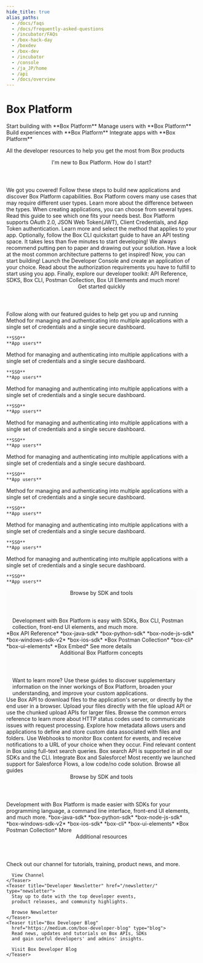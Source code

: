 ```yaml
---
hide_title: true
alias_paths:
  - /docs/faqs
  - /docs/frequently-asked-questions
  - /incubator/FAQs
  - /box-hack-day
  - /boxdev
  - /box-dev
  - /incubator
  - /console
  - /ja_JP/home
  - /api
  - /docs/overview
---
```


# Box Platform

<Banner>

  <BannerTitle>
    Start building with **Box Platform**
  </BannerTitle>
  <BannerTitle>
    Manage users with **Box Platform**
  </BannerTitle>
  <BannerTitle>
    Build experiences with **Box Platform**
  </BannerTitle>
  <BannerTitle>
    Integrate apps with **Box Platform**
  </BannerTitle>

All the developer resources to help you get the most from Box products

</Banner>

<!-- <Centered wide>
  <Header to='/guides' centered>
    Guides
  </Header>
  <GuidesList>
    Get started, learn tips and tricks, and discover how to use the Box
    Platform API with our comprehensive guides. Here are six of the most used
    guides to get you started.

    <GuideList href='/guides/authentication/'>
      Authentication
    </GuideList>
    <GuideList href='/guides/cli/quick-start/'>
      CLI Quick Start
    </GuideList>
    <GuideList href='/guides/tooling/postman/quick-start/'>
      Postman Quick Start
    </GuideList>
    <GuideList href='/guides/api-calls/permissions-and-errors/common-errors/'>
      Common Errors
    </GuideList>
    <GuideList href='/guides/api-calls/pagination/offset-based/'>
      API Pagination
    </GuideList>
    <GuideList href='/guides/embed/ui-elements/'>
      UI Elements
    </GuideList>
  </GuidesList>

  <More to='/guides' right>
    More Guides
  </More>
</Centered> -->

<Centered wide id="start-with-box-platform" >
  <Header centered>
    I'm new to Box Platform. How do I start?
  </Header>
    We got you covered! Follow these steps to build
    new applications and discover Box Platform capabilities.

  <TileGrid>
    <Tile type="users" title="1. Explore user types"
      href="platform/user-types/">
      Box Platform covers many use cases
      that may require different user types.
      Learn more about the 
      difference between the types.
    </Tile>
    <Tile type="apps" title="2. Understand application types"
      href="/guides/applications/app-types/select/">
      When creating applications, you can choose from several types.
      Read this guide to see which one fits your needs best.
    </Tile>
    <Tile type="authentication" title="3. Learn authentication methods"
      href="/guides/authentication/select/">
      Box Platform supports OAuth 2.0, JSON Web Token(JWT), Client
      Credentials, and App Token authentication. Learn more and
      select the method that applies to your app.
    </Tile>
    <Tile type="cli" title="4. Set up Box CLI"
      href="/guides/cli/quick-start/">
      Optionally, follow the Box CLI quickstart
      guide to have an API testing space. It takes less than
      five minutes to start developing!
    </Tile>
    <Tile type="architecture" title="5. Create an architecture pattern"
      href="/platform/appendix/architecture-patterns/">
      We always recommend putting pen to paper and drawing out your solution.
      Have a look at the most common architecture patterns to get inspired!
    </Tile>
    <Tile type="create" title="6. Create the application"
      href="https://app.box.com/developers/console">
      Now, you can start building! Launch the Developer Console and create an
      application of your choice.
    </Tile>
    <Tile type="authorize" title="7. Authorize the application"
      href="/guides/authorization/">
      Read about the authorization requirements you have to
      fulfill to start using you app.
    </Tile>
    <Tile type="code" title="8. Start coding"
      href="#sdks-and-tools">
      Finally, explore our developer toolkit: API Reference,
      SDKS, Box CLI, Postman Collection, Box UI Elements and much more!
    </Tile>
  </TileGrid>
</Centered>

<Centered wide>
  <Header to='/' centered>
    Get started quickly
  </Header>
    Follow along  with our featured guides to help get you up and running

  <Tile title="Connect Okta identities to Box App Users in a web app" href="/">
    Method for managing and authenticating into multiple applications with 
    a single set of credentials and a single secure dashboard.
    
    **SSO**
    **App users**
  </Tile>
  <Tile title="Connect Okta identities to Box App Users in a web app" href="/">
    Method for managing and authenticating into multiple applications with
    a single set of credentials and a single secure dashboard.
    
    **SSO**
    **App users**
  </Tile>
  <Tile title="Connect Okta identities to Box App Users in a web app" href="/">
    Method for managing and authenticating into multiple applications with
    a single set of credentials and a single secure dashboard.
    
    **SSO**
    **App users**
  </Tile>
  <Tile title="Connect Okta identities to Box App Users in a web app" href="/">
    Method for managing and authenticating into multiple applications with
    a single set of credentials and a single secure dashboard.
    
    **SSO**
    **App users**
  </Tile>
  <Tile title="Connect Okta identities to Box App Users in a web app" href="/">
    Method for managing and authenticating into multiple applications with
    a single set of credentials and a single secure dashboard.
    
    **SSO**
    **App users**
  </Tile>
  <Tile title="Connect Okta identities to Box App Users in a web app" href="/">
    Method for managing and authenticating into multiple applications with
    a single set of credentials and a single secure dashboard.
    
    **SSO**
    **App users**
  </Tile>
  <Tile title="Connect Okta identities to Box App Users in a web app" href="/">
    Method for managing and authenticating into multiple applications with
     a single set of credentials and a single secure dashboard.
    
    **SSO**
    **App users**
  </Tile>
  <Tile title="Connect Okta identities to Box App Users in a web app" href="/">
    Method for managing and authenticating into multiple applications with
    a single set of credentials and a single secure dashboard.
    
    **SSO**
    **App users**
  </Tile>
</Centered>

<Centered wide>
  <FeaturedBoard type="community" />
</Centered>

<section id="sdks-and-tools" style="background-color: #FBFBFB;">
  <div style="padding: 0 16px">
    <Header centered>
      Browse by SDK and tools
    </Header>
      Development with Box Platform is easy with SDKs,
      Box CLI, Postman collection,
      front-end UI elements, and much more.
  </div>

  <TileSlider>
    <Tile type="box-orange" title="API Reference"
      href="/reference/">
      *Box API Reference*
    </Tile>
    <Tile type="java" title="Java SDK"
    href="https://github.com/box/box-java-sdk#readme">
      *box-java-sdk*
    </Tile>
    <Tile type="python" title="Python SDK"
    href="https://github.com/box/box-python-sdk#readme">
      *box-python-sdk*
    </Tile>
    <Tile type="node" title="Node.js SDK"
    href="https://github.com/box/box-node-sdk#readme">
      *box-node-js-sdk*
    </Tile>
    <Tile type="net" title=".NET SDK"
    href="https://github.com/box/box-windows-sdk-v2#readme">
      *box-windows-sdk-v2*
    </Tile>
    <Tile type="tool" title="iOS SDK"
    href="https://github.com/box/box-ios-sdk#readme">
      *box-ios-sdk*
    </Tile>
    <Tile type="tool" title="Postman collection"
      href="/guides/tooling/postman">
      *Box Postman Collection*
    </Tile>
    <Tile type="box-orange" title="Box CLI" href="/guides/cli/">
      *box-cli*
    </Tile>
    <Tile type="box-orange" title="Box UI Elements"
      href="/guides/embed/ui-elements/">
      *box-ui-elements*
    </Tile>
    <Tile type="box-orange" title="Box Embed" href="/guides/embed/box-embed/">
      *Box Embed*
    </Tile>
  </TileSlider>

  <More to='/sdks-and-tools/' center>
    See more details
  </More>
</section>

<!-- <Dark>
  <Centered wide>
    <Header to='/sdks-and-tools' centered>
      SDKS & Tools
    </Header>
    <SDKS>
      Development with Box Platform is made easier with SDKs for your
      programming language, a command line interface, front-end UI elements,
      and much more.

      <SDK language='python' href='https://github.com/box/box-python-sdk'>
        Python SDK
      </SDK>
      <SDK language='java' href='https://github.com/box/box-java-sdk'>
        Java SDK
      </SDK>
      <SDK language='node' href='https://github.com/box/box-node-sdk'>
        Node SDK
      </SDK>
      <SDK language='dotnet' href='https://github.com/box/box-windows-sdk'>
        Windows .NET SDK
      </SDK>
      <SDK language='cli' href='https://github.com/box/boxcli'>
        Box CLI
      </SDK>
      <SDK language='uielements' href='https://github.com/box/box-ui-elements'>
        UI Elements
      </SDK>
    </SDKS>

    <More to='/sdks-and-tools' right>
      More SDKs & Tools
    </More>
  </Centered>
</Dark> -->

<Centered wide>
  <FeaturedBoard type="sampleCode" />
</Centered>

<section id="additional-box-platform-concepts"
  style="background-color: #FBFBFB;">
  <div style="padding: 0 16px">
    <Header centered>
      Additional Box Platform concepts
    </Header>
      Want to learn more?
      Use these guides to discover supplementary information on the inner
      workings of Box Platform, broaden your understanding, and improve
      your custom applications.
  </div>

  <TileSlider>
    <Tile type="guide" title="Downloads" href="/guides/downloads/">
      Use Box API to download files to the application's
      server, or directly by the end user in a browser.
    </Tile>
    <Tile type="guide" title="Uploads" href="/guides/uploads/">
      Upload your files directly with the file upload API or
      use the chunked upload APIs for larger files.
    </Tile>
    <Tile type="guide" title="Errors" 
    href="/guides/api-calls/permissions-and-errors/common-errors/">
      Browse the common errors reference to learn more about
      HTTP status codes used to communicate issues with request processing.
    </Tile>
    <Tile type="guide" title="Metadata" href="/guides/metadata/">
      Explore how metadata allows users and applications to
      define and store custom data associated with files and folders.
    </Tile>
    <Tile type="guide" title="Webhooks" href="/guides/webhooks/">
      Use Webhooks to monitor Box content for events,
      and receive notifications to a URL of your choice when they occur.
    </Tile>
    <Tile type="guide" title="Search" 
      href="/guides/search/">
      Find relevant content in Box using full-text
      search queries. Box search API is supported
      in all our SDKs and the CLI.
    </Tile>
    <Tile type="guide" title="Salesforce"
      href="/guides/tooling/salesforce-toolkit/">
      Integrate Box and Salesforce! Most
      recently we launched support for Salesforce Flows, a low code/no code
      solution. 
    </Tile>
  </TileSlider>

  <More to='/guides/' center>
    Browse all guides
  </More>
</section>

<Centered wide>
  <Header to='/' centered>
    Browse by SDK and tools
  </Header>
    Development with Box Platform is made easier with SDKs
    for your programming language, a command line interface,
    front-end UI elements, and much more.

  <Tile type="tool" title="Java" href="/">
    *box-java-sdk*
  </Tile>
  <Tile type="tool" title="Python" href="/">
    *box-python-sdk*
  </Tile>
  <Tile type="tool" title="Node" href="/">
    *box-node-js-sdk*
  </Tile>
  <Tile type="tool" title=".NET" href="/">
    *box-windows-sdk-v2*
  </Tile>
  <Tile type="tool" title="iOS" href="/">
    *box-ios-sdk*
  </Tile>
  <Tile type="tool" title="Box CLI" href="/guides/cli/">
    *box-cli*
  </Tile>
  <Tile type="tool" title="Box UI Elements" href="/guides/embed/ui-elements/">
    *box-ui-elements*
  </Tile>
  <Tile type="tool" title="Box Embed" href="/guides/embed/box-embed/">
  </Tile>
  <Tile type="tool" title="Postman collection"
    href="https://developer.box.com/guides/tooling/postman/">
    *Box Postman Collection*
  </Tile>

  <More to='/' center>
    More
  </More>
</Centered>

<Centered wide>
  <Header to='https://medium.com/box-developer-blog' centered>
    Additional resources
  </Header>

  <!-- <BlogCards /> -->

  <div style="display:flex; align-items: center; flex-wrap: wrap">
    <Teaser title="Box Youtube"
      href="https://www.youtube.com/@box/videos" type="youtube">
      Check out our channel for tutorials, training,
      product news, and more.

      View Channel
    </Teaser>
    <Teaser title="Developer Newsletter" href="/newsletter/" type="newsletter">
      Stay up to date with the top developer events,
      product releases, and community highlights.

      Browse Newsletter
    </Teaser>
    <Teaser title="Box Developer Blog"
      href="https://medium.com/box-developer-blog" type="blog">
      Read news, updates and tutorials on Box APIs, SDKs
      and gain useful developers' and admins' insights.

      Visit Box Developer Blog
    </Teaser>

  </div>
</Centered>
